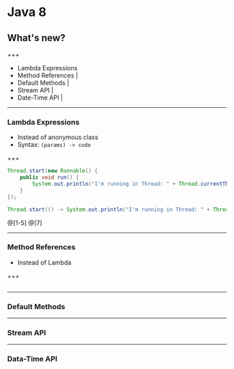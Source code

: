 # Java 8 
## What's new?

+++

- Lambda Expressions
- Method References |
- Default Methods |
- Stream API |
- Date-Time API |

---

### Lambda Expressions

- Instead of anonymous class
- Syntax: `(params) -> code`

+++

```java
Thread.start(new Runnable() {
    public void run() {
        System.out.println("I'm running in Thread: " + Thread.currentThread());
    }
});

Thread.start(() -> System.out.println("I'm running in Thread: " + Thread.currentThread()));

```
@[1-5]
@[7]

---

### Method References

- Instead of Lambda

+++

```

```


---

### Default Methods

---

### Stream API

---

### Data-Time API




